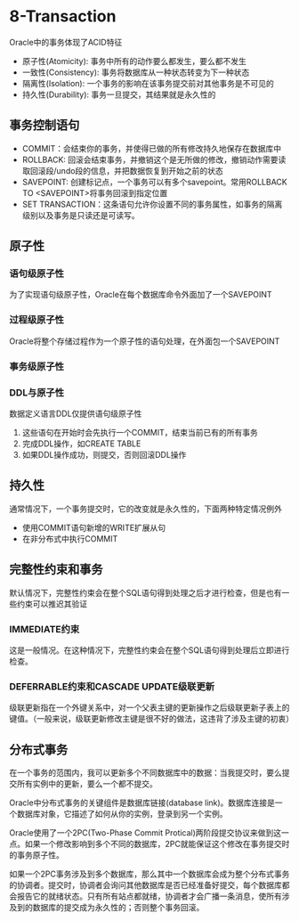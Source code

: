 # 8-Transaction
Oracle中的事务体现了ACID特征
- 原子性(Atomicity): 事务中所有的动作要么都发生，要么都不发生
- 一致性(Consistency): 事务将数据库从一种状态转变为下一种状态
- 隔离性(Isolation): 一个事务的影响在该事务提交前对其他事务是不可见的
- 持久性(Durability): 事务一旦提交，其结果就是永久性的

## 事务控制语句
- COMMIT：会结束你的事务，并使得已做的所有修改持久地保存在数据库中
- ROLLBACK: 回滚会结束事务，并撤销这个是无所做的修改，撤销动作需要读取回滚段/undo段的信息，并把数据恢复到开始之前的状态
- SAVEPOINT: 创建标记点，一个事务可以有多个savepoint。常用ROLLBACK TO \<SAVEPOINT>将事务回滚到指定位置
- SET TRANSACTION：这条语句允许你设置不同的事务属性，如事务的隔离级别以及事务是只读还是可读写。
## 原子性
### 语句级原子性
为了实现语句级原子性，Oracle在每个数据库命令外面加了一个SAVEPOINT
### 过程级原子性
Oracle将整个存储过程作为一个原子性的语句处理，在外面包一个SAVEPOINT
### 事务级原子性
### DDL与原子性
数据定义语言DDL仅提供语句级原子性

1. 这些语句在开始时会先执行一个COMMIT，结束当前已有的所有事务
2. 完成DDL操作，如CREATE TABLE
3. 如果DDL操作成功，则提交，否则回滚DDL操作

## 持久性
通常情况下，一个事务提交时，它的改变就是永久性的，下面两种特定情况例外
- 使用COMMIT语句新增的WRITE扩展从句
- 在非分布式中执行COMMIT

## 完整性约束和事务
默认情况下，完整性约束会在整个SQL语句得到处理之后才进行检查，但是也有一些约束可以推迟其验证
### IMMEDIATE约束
这是一般情况。在这种情况下，完整性约束会在整个SQL语句得到处理后立即进行检查。
### DEFERRABLE约束和CASCADE UPDATE级联更新
级联更新指在一个外键关系中，对一个父表主键的更新操作之后级联更新子表上的键值。（一般来说，级联更新修改主键是很不好的做法，这违背了涉及主键的初衷）
## 分布式事务
在一个事务的范围内，我可以更新多个不同数据库中的数据：当我提交时，要么提交所有实例中的更新，要么一个都不提交。

Oracle中分布式事务的关键组件是数据库链接(database link)。数据库连接是一个数据库对象，它描述了如何从你的实例，登录到另一个实例。

Oracle使用了一个2PC(Two-Phase Commit Protical)两阶段提交协议来做到这一点。如果一个修改影响到多个不同的数据库，2PC就能保证这个修改在事务提交时的事务原子性。

如果一个2PC事务涉及到多个数据库，那么其中一个数据库会成为整个分布式事务的协调者。提交时，协调者会询问其他数据库是否已经准备好提交，每个数据库都会报告它的就绪状态。只有所有站点都就绪，协调者才会广播一条消息，使所有涉及到的数据库的提交成为永久性的；否则整个事务回滚。